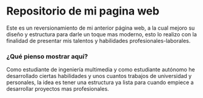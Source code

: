 # Repositorio de mi pagina web
Este es un reversionamiento de mi anterior página web, a la cual mejoro su diseño y estructura para darle un toque mas moderno, esto lo realizo con la finalidad de presentar mis talentos y habilidades profesionales-laborales.
### ¿Qué pienso mostrar aquí?
Como estudiante de ingeniería multimedia y como estudiante autónomo he desarrollado ciertas habilidades y unos cuantos trabajos de universidad y personales, la idea es tener una estructura ya lista para cuando empiece a desarrollar proyectos mas profesionales.